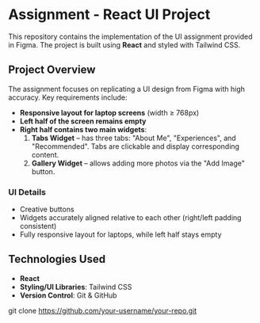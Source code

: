 # Assignment - React UI Project

This repository contains the implementation of the UI assignment provided in Figma. The project is built using **React**  and styled with Tailwind CSS.

## Project Overview

The assignment focuses on replicating a UI design from Figma with high accuracy. Key requirements include:

- **Responsive layout for laptop screens** (width ≥ 768px)  
- **Left half of the screen remains empty**  
- **Right half contains two main widgets**:  
  1. **Tabs Widget** – has three tabs: "About Me", "Experiences", and "Recommended". Tabs are clickable and display corresponding content.  
  2. **Gallery Widget** – allows adding more photos via the "Add Image" button.  

### UI Details

- Creative buttons
- Widgets accurately aligned relative to each other (right/left padding consistent)  
- Fully responsive layout for laptops, while left half stays empty  

## Technologies Used

- **React**  
- **Styling/UI Libraries**: Tailwind CSS
- **Version Control**: Git & GitHub  

git clone https://github.com/your-username/your-repo.git
